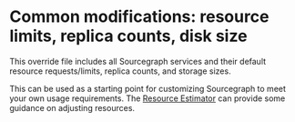 # Common modifications: resource limits, replica counts, disk size

This override file includes all Sourcegraph services and their default resource requests/limits, replica counts, and storage sizes.

This can be used as a starting point for customizing Sourcegraph to meet your own usage requirements. The [Resource Estimator] can provide some guidance on adjusting resources.

[Resource Estimator]: https://docs.sourcegraph.com/admin/install/resource_estimator
